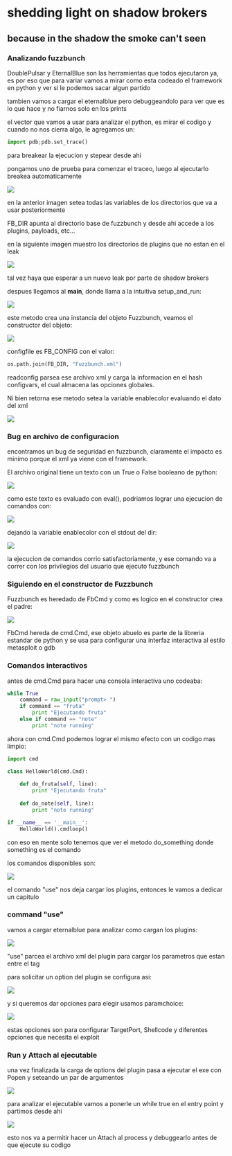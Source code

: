 # shedding light on shadow brokers
## because in the shadow the smoke can't seen

### Analizando fuzzbunch

DoublePulsar y EternalBlue son las herramientas que todos ejecutaron ya, es por eso que para variar vamos a mirar como esta codeado el framework en python y ver si le podemos sacar algun partido

tambien vamos a cargar el eternalblue pero debuggeandolo para ver que es lo que hace y no fiarnos solo en los prints

el vector que vamos a usar para analizar el python, es mirar el codigo y cuando no nos cierra algo, le agregamos un:

```python
import pdb;pdb.set_trace()
```

para breakear la ejecucion y stepear desde ahi

pongamos uno de prueba para comenzar el traceo, luego al ejecutarlo breakea automaticamente

![](docs/img/1-FB_DIR.PNG)

en la anterior imagen setea todas las variables de los directorios que va a usar posteriormente

FB_DIR apunta al directorio base de fuzzbunch y desde ahi accede a los plugins, payloads, etc...

en la siguiente imagen muestro los directorios de plugins que no estan en el leak

![](docs/img/2-plugin-directories.PNG)

tal vez haya que esperar a un nuevo leak por parte de shadow brokers

despues llegamos al __main__, donde llama a la intuitiva setup_and_run:

![](docs/img/3-main.png)

este metodo crea una instancia del objeto Fuzzbunch, veamos el constructor del objeto:

![](docs/img/4-constructorLeeConfiguracion.png)

configfile es FB_CONFIG con el valor:

```python
os.path.join(FB_DIR, "Fuzzbunch.xml")
```

readconfig parsea ese archivo xml y carga la informacion en el hash configvars, el cual almacena las opciones globales.

Ni bien retorna ese metodo setea la variable enablecolor evaluando el dato del xml

![](docs/img/6-eval.png)

### Bug en archivo de configuracion

encontramos un bug de seguridad en fuzzbunch, claramente el impacto es minimo porque el xml ya viene con el framework.

El archivo original tiene un texto con un True o False booleano de python:

![](docs/img/7-1-original.png)

como este texto es evaluado con eval(), podriamos lograr una ejecucion de comandos con:

![](docs/img/7-test.png)

dejando la variable enablecolor con el stdout del dir:

![](docs/img/9-commandinjection.png)

la ejecucion de comandos corrio satisfactoriamente, y ese comando va a correr con los privilegios del usuario que ejecuto fuzzbunch

### Siguiendo en el constructor de Fuzzbunch

Fuzzbunch es heredado de FbCmd y como es logico en el constructor crea el padre:

![](docs/img/11-ejecutando-abuelo.png)

FbCmd hereda de cmd.Cmd, ese objeto abuelo es parte de la libreria estandar de python y se usa para configurar una interfaz interactiva al estilo metasploit o gdb

### Comandos interactivos

antes de cmd.Cmd para hacer una consola interactiva uno codeaba:

```python
while True
    command = raw_input("prompt> ")
    if command == "fruta"
        print "Ejecutando fruta"
    else if command == "note"
        print "note running"
```

ahora con cmd.Cmd podemos lograr el mismo efecto con un codigo mas limpio:

```python
import cmd

class HelloWorld(cmd.Cmd):
    
    def do_fruta(self, line):
        print "Ejecutando fruta"
    
    def do_note(self, line):
        print "note running"

if __name__ == '__main__':
    HelloWorld().cmdloop()
```
con eso en mente solo tenemos que ver el metodo do_something donde something es el comando

los comandos disponibles son:

![](docs/img/23-commands.png)

el comando "use" nos deja cargar los plugins, entonces le vamos a dedicar un capitulo

### command "use"

vamos a cargar eternalblue para analizar como cargan los plugins:

![](docs/img/26-useEternalblue.png)

"use" parcea el archivo xml del plugin para cargar los parametros que estan entre el tag <inputparameters>

para solicitar un option del plugin se configura asi:

![](docs/img/24-options.png)

y si queremos dar opciones para elegir usamos paramchoice:

![](docs/img/25-paramchoices.png)

estas opciones son para configurar TargetPort, Shellcode y diferentes opciones que necesita el exploit

### Run y Attach al ejecutable

una vez finalizada la carga de options del plugin pasa a ejecutar el exe con Popen y seteando un par de argumentos

![](docs/img/27-comando.png)

para analizar el ejecutable vamos a ponerle un while true en el entry point y partimos desde ahi

![](docs/img/28-loop.png)

esto nos va a permitir hacer un Attach al process y debuggearlo antes de que ejecute su codigo


